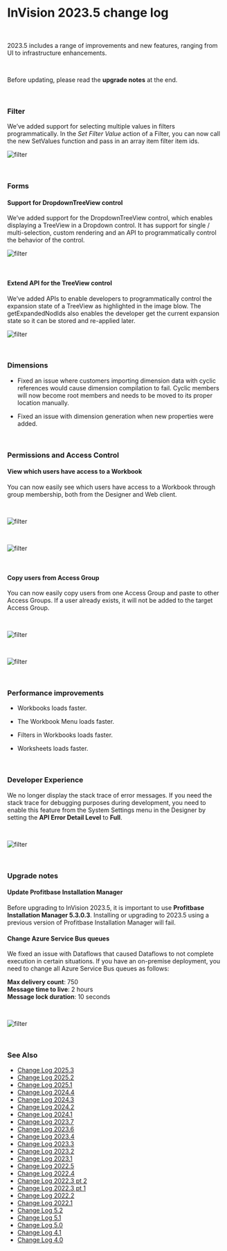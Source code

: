 
# InVision 2023.5 change log

<br/>


2023.5 includes a range of improvements and new features, ranging from UI to infrastructure enhancements.

<br/>

Before updating, please read the **upgrade notes** at the end.

<br/>

### Filter

We’ve added support for selecting multiple values in filters programmatically. In the _Set Filter Value_ action of a Filter, you can now call the new SetValues function and pass in an array item filter item ids.

![filter](https://profitbasedocs.blob.core.windows.net/images/chlog2351.png)

<br/>

### Forms

#### Support for DropdownTreeView control

We’ve added support for the DropdownTreeView control, which enables displaying a TreeView in a Dropdown control. It has support for single / multi-selection, custom rendering and an API to programmatically control the behavior of the control.

![filter](https://profitbasedocs.blob.core.windows.net/images/chlog2352.png)

<br/>

#### Extend API for the TreeView control

We’ve added APIs to enable developers to programmatically control the expansion state of a TreeView as highlighted in the image blow. The getExpandedNodIds also enables the developer get the current expansion state so it can be stored and re-applied later.

![filter](https://profitbasedocs.blob.core.windows.net/images/chlog2353.png)

<br/>

### Dimensions

- Fixed an issue where customers importing dimension data with cyclic references would cause dimension compilation to fail. Cyclic members will now become root members and needs to be moved to its proper location manually.

- Fixed an issue with dimension generation when new properties were added.

<br/>

### Permissions and Access Control

#### View which users have access to a Workbook

You can now easily see which users have access to a Workbook through group membership, both from the Designer and Web client.

<br/>

![filter](https://profitbasedocs.blob.core.windows.net/images/chlog2354.png)

<br/>

![filter](https://profitbasedocs.blob.core.windows.net/images/chlog2355.png)

<br/>

#### Copy users from Access Group

You can now easily copy users from one Access Group and paste to other Access Groups. If a user already exists, it will not be added to the target Access Group.

<br/>

![filter](https://profitbasedocs.blob.core.windows.net/images/chlog2356.png)

<br/>

![filter](https://profitbasedocs.blob.core.windows.net/images/chlog2357.png)

<br/>

### Performance improvements

- Workbooks loads faster.

- The Workbook Menu loads faster.

- Filters in Workbooks loads faster.

- Worksheets loads faster.

<br/>

### Developer Experience

We no longer display the stack trace of error messages. If you need the stack trace for debugging purposes during development, you need to enable this feature from the System Settings menu in the Designer by setting the **API Error Detail Level** to **Full**.

<br/>

![filter](https://profitbasedocs.blob.core.windows.net/images/chlog2358.png)

<br/>

### Upgrade notes

#### Update Profitbase Installation Manager

Before upgrading to InVision 2023.5, it is important to use **Profitbase Installation Manager 5.3.0.3**. Installing or upgrading to 2023.5 using a previous version of Profitbase Installation Manager will fail.

#### Change Azure Service Bus queues

We fixed an issue with Dataflows that caused Dataflows to not complete execution in certain situations. If you have an on-premise deployment, you need to change all Azure Service Bus queues as follows:

**Max delivery count**: 750  
**Message time to live**: 2 hours  
**Message lock duration**: 10 seconds

<br/>

![filter](https://profitbasedocs.blob.core.windows.net/images/chlog2359.png)

<br/>

### See Also


- [Change Log 2025.3](changelog25_3.md)
- [Change Log 2025.2](changelog25_2.md)
- [Change Log 2025.1](changelog25_1.md)
- [Change Log 2024.4](changelog24_4.md)
- [Change Log 2024.3](changelog24_3.md)
- [Change Log 2024.2](changelog24_2.md)
- [Change Log 2024.1](changelog24_1.md)
- [Change Log 2023.7](changelog23_7.md)
- [Change Log 2023.6](changelog23_6.md)
- [Change Log 2023.4](changelog23_4.md)
- [Change Log 2023.3](changelog23_3.md)
- [Change Log 2023.2](changelog23_2.md)
- [Change Log 2023.1](changelog23_1.md)
- [Change Log 2022.5](changelog22_5.md)
- [Change Log 2022.4](changelog22_4.md)
- [Change Log 2022.3 pt 2](changelog22_3_2.md)
- [Change Log 2022.3 pt 1](changelog22_3_1.md)
- [Change Log 2022.2](changelog22_2.md)
- [Change Log 2022.1](changelog22_1.md)
- [Change Log 5.2](changelog52.md)
- [Change Log 5.1](changelog51.md)
- [Change Log 5.0](changelog5.md)
- [Change Log 4.1](changelog41.md)
- [Change Log 4.0](changelog40.md)

<br/>
